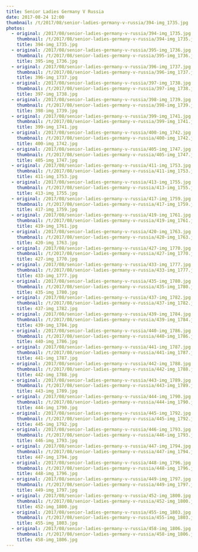 ```yaml
---
title: Senior Ladies Germany V Russia
date: 2017-08-24 12:00
thumbnail: /t/2017/08/senior-ladies-germany-v-russia/394-img_1735.jpg
photos:
  - original: /2017/08/senior-ladies-germany-v-russia/394-img_1735.jpg
    thumbnail: /t/2017/08/senior-ladies-germany-v-russia/394-img_1735.jpg
    title: 394-img_1735.jpg
  - original: /2017/08/senior-ladies-germany-v-russia/395-img_1736.jpg
    thumbnail: /t/2017/08/senior-ladies-germany-v-russia/395-img_1736.jpg
    title: 395-img_1736.jpg
  - original: /2017/08/senior-ladies-germany-v-russia/396-img_1737.jpg
    thumbnail: /t/2017/08/senior-ladies-germany-v-russia/396-img_1737.jpg
    title: 396-img_1737.jpg
  - original: /2017/08/senior-ladies-germany-v-russia/397-img_1738.jpg
    thumbnail: /t/2017/08/senior-ladies-germany-v-russia/397-img_1738.jpg
    title: 397-img_1738.jpg
  - original: /2017/08/senior-ladies-germany-v-russia/398-img_1739.jpg
    thumbnail: /t/2017/08/senior-ladies-germany-v-russia/398-img_1739.jpg
    title: 398-img_1739.jpg
  - original: /2017/08/senior-ladies-germany-v-russia/399-img_1741.jpg
    thumbnail: /t/2017/08/senior-ladies-germany-v-russia/399-img_1741.jpg
    title: 399-img_1741.jpg
  - original: /2017/08/senior-ladies-germany-v-russia/400-img_1742.jpg
    thumbnail: /t/2017/08/senior-ladies-germany-v-russia/400-img_1742.jpg
    title: 400-img_1742.jpg
  - original: /2017/08/senior-ladies-germany-v-russia/405-img_1747.jpg
    thumbnail: /t/2017/08/senior-ladies-germany-v-russia/405-img_1747.jpg
    title: 405-img_1747.jpg
  - original: /2017/08/senior-ladies-germany-v-russia/411-img_1753.jpg
    thumbnail: /t/2017/08/senior-ladies-germany-v-russia/411-img_1753.jpg
    title: 411-img_1753.jpg
  - original: /2017/08/senior-ladies-germany-v-russia/413-img_1755.jpg
    thumbnail: /t/2017/08/senior-ladies-germany-v-russia/413-img_1755.jpg
    title: 413-img_1755.jpg
  - original: /2017/08/senior-ladies-germany-v-russia/417-img_1759.jpg
    thumbnail: /t/2017/08/senior-ladies-germany-v-russia/417-img_1759.jpg
    title: 417-img_1759.jpg
  - original: /2017/08/senior-ladies-germany-v-russia/419-img_1761.jpg
    thumbnail: /t/2017/08/senior-ladies-germany-v-russia/419-img_1761.jpg
    title: 419-img_1761.jpg
  - original: /2017/08/senior-ladies-germany-v-russia/420-img_1763.jpg
    thumbnail: /t/2017/08/senior-ladies-germany-v-russia/420-img_1763.jpg
    title: 420-img_1763.jpg
  - original: /2017/08/senior-ladies-germany-v-russia/427-img_1770.jpg
    thumbnail: /t/2017/08/senior-ladies-germany-v-russia/427-img_1770.jpg
    title: 427-img_1770.jpg
  - original: /2017/08/senior-ladies-germany-v-russia/433-img_1777.jpg
    thumbnail: /t/2017/08/senior-ladies-germany-v-russia/433-img_1777.jpg
    title: 433-img_1777.jpg
  - original: /2017/08/senior-ladies-germany-v-russia/435-img_1780.jpg
    thumbnail: /t/2017/08/senior-ladies-germany-v-russia/435-img_1780.jpg
    title: 435-img_1780.jpg
  - original: /2017/08/senior-ladies-germany-v-russia/437-img_1782.jpg
    thumbnail: /t/2017/08/senior-ladies-germany-v-russia/437-img_1782.jpg
    title: 437-img_1782.jpg
  - original: /2017/08/senior-ladies-germany-v-russia/439-img_1784.jpg
    thumbnail: /t/2017/08/senior-ladies-germany-v-russia/439-img_1784.jpg
    title: 439-img_1784.jpg
  - original: /2017/08/senior-ladies-germany-v-russia/440-img_1786.jpg
    thumbnail: /t/2017/08/senior-ladies-germany-v-russia/440-img_1786.jpg
    title: 440-img_1786.jpg
  - original: /2017/08/senior-ladies-germany-v-russia/441-img_1787.jpg
    thumbnail: /t/2017/08/senior-ladies-germany-v-russia/441-img_1787.jpg
    title: 441-img_1787.jpg
  - original: /2017/08/senior-ladies-germany-v-russia/442-img_1788.jpg
    thumbnail: /t/2017/08/senior-ladies-germany-v-russia/442-img_1788.jpg
    title: 442-img_1788.jpg
  - original: /2017/08/senior-ladies-germany-v-russia/443-img_1789.jpg
    thumbnail: /t/2017/08/senior-ladies-germany-v-russia/443-img_1789.jpg
    title: 443-img_1789.jpg
  - original: /2017/08/senior-ladies-germany-v-russia/444-img_1790.jpg
    thumbnail: /t/2017/08/senior-ladies-germany-v-russia/444-img_1790.jpg
    title: 444-img_1790.jpg
  - original: /2017/08/senior-ladies-germany-v-russia/445-img_1792.jpg
    thumbnail: /t/2017/08/senior-ladies-germany-v-russia/445-img_1792.jpg
    title: 445-img_1792.jpg
  - original: /2017/08/senior-ladies-germany-v-russia/446-img_1793.jpg
    thumbnail: /t/2017/08/senior-ladies-germany-v-russia/446-img_1793.jpg
    title: 446-img_1793.jpg
  - original: /2017/08/senior-ladies-germany-v-russia/447-img_1794.jpg
    thumbnail: /t/2017/08/senior-ladies-germany-v-russia/447-img_1794.jpg
    title: 447-img_1794.jpg
  - original: /2017/08/senior-ladies-germany-v-russia/448-img_1796.jpg
    thumbnail: /t/2017/08/senior-ladies-germany-v-russia/448-img_1796.jpg
    title: 448-img_1796.jpg
  - original: /2017/08/senior-ladies-germany-v-russia/449-img_1797.jpg
    thumbnail: /t/2017/08/senior-ladies-germany-v-russia/449-img_1797.jpg
    title: 449-img_1797.jpg
  - original: /2017/08/senior-ladies-germany-v-russia/452-img_1800.jpg
    thumbnail: /t/2017/08/senior-ladies-germany-v-russia/452-img_1800.jpg
    title: 452-img_1800.jpg
  - original: /2017/08/senior-ladies-germany-v-russia/455-img_1803.jpg
    thumbnail: /t/2017/08/senior-ladies-germany-v-russia/455-img_1803.jpg
    title: 455-img_1803.jpg
  - original: /2017/08/senior-ladies-germany-v-russia/458-img_1806.jpg
    thumbnail: /t/2017/08/senior-ladies-germany-v-russia/458-img_1806.jpg
    title: 458-img_1806.jpg
---
```

